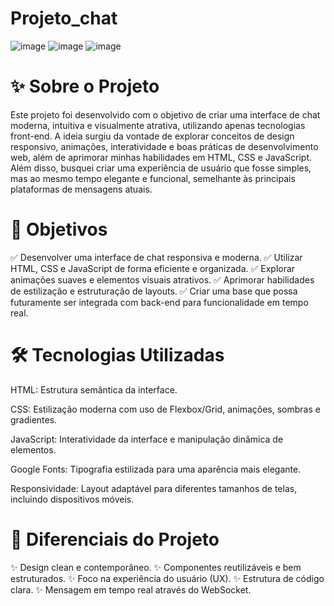 # Projeto_chat
![image](https://github.com/user-attachments/assets/cc0bfd63-7be8-40ec-a802-85a15bfc1c6e)
![image](https://github.com/user-attachments/assets/3422f7a0-61e3-4d69-9160-76268492c798)
![image](https://github.com/user-attachments/assets/784ef7b5-a418-43ea-98ce-93df344b8fcb)
# ✨ Sobre o Projeto
Este projeto foi desenvolvido com o objetivo de criar uma interface de chat moderna, intuitiva e visualmente atrativa, utilizando apenas tecnologias front-end. A ideia surgiu da vontade de explorar conceitos de design responsivo, animações, interatividade e boas práticas de desenvolvimento web, além de aprimorar minhas habilidades em HTML, CSS e JavaScript.
Além disso, busquei criar uma experiência de usuário que fosse simples, mas ao mesmo tempo elegante e funcional, semelhante às principais plataformas de mensagens atuais.

# 🎯 Objetivos
✅ Desenvolver uma interface de chat responsiva e moderna.
✅ Utilizar HTML, CSS e JavaScript de forma eficiente e organizada.
✅ Explorar animações suaves e elementos visuais atrativos.
✅ Aprimorar habilidades de estilização e estruturação de layouts.
✅ Criar uma base que possa futuramente ser integrada com back-end para funcionalidade em tempo real.

# 🛠️ Tecnologias Utilizadas
HTML: Estrutura semântica da interface.

CSS: Estilização moderna com uso de Flexbox/Grid, animações, sombras e gradientes.

JavaScript: Interatividade da interface e manipulação dinâmica de elementos.

Google Fonts: Tipografia estilizada para uma aparência mais elegante.

Responsividade: Layout adaptável para diferentes tamanhos de telas, incluindo dispositivos móveis.

# 🎨 Diferenciais do Projeto
✨ Design clean e contemporâneo.
✨ Componentes reutilizáveis e bem estruturados.
✨ Foco na experiência do usuário (UX).
✨ Estrutura de código clara.
✨ Mensagem em tempo real através do WebSocket.

